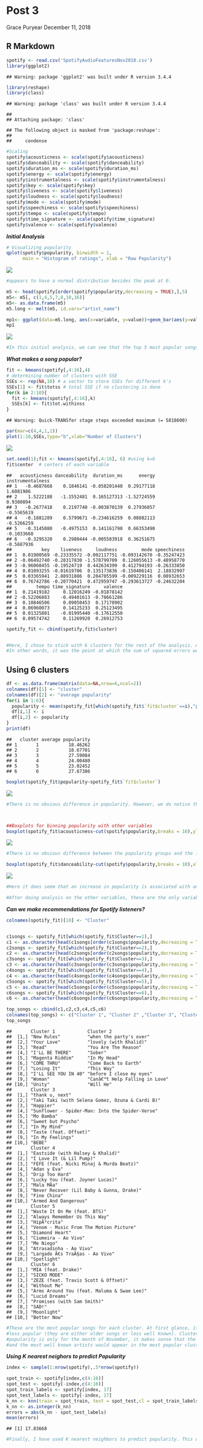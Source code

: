 Post 3
================
Grace Puryear
December 11, 2018

R Markdown
----------

``` r
spotify <- read.csv('SpotifyAudioFeaturesNov2018.csv')
library(ggplot2)
```

    ## Warning: package 'ggplot2' was built under R version 3.4.4

``` r
library(reshape)
library(class)
```

    ## Warning: package 'class' was built under R version 3.4.4

    ## 
    ## Attaching package: 'class'

    ## The following object is masked from 'package:reshape':
    ## 
    ##     condense

``` r
#Scaling
spotify$acousticness <- scale(spotify$acousticness)
spotify$danceability <- scale(spotify$danceability)
spotify$duration_ms <- scale(spotify$duration_ms)
spotify$energy <- scale(spotify$energy)
spotify$instrumentalness <- scale(spotify$instrumentalness)
spotify$key <- scale(spotify$key)
spotify$liveness <- scale(spotify$liveness) 
spotify$loudness <- scale(spotify$loudness)
spotify$mode <- scale(spotify$mode)
spotify$speechiness <- scale(spotify$speechiness)
spotify$tempo <- scale(spotify$tempo)
spotify$time_signature <- scale(spotify$time_signature)
spotify$valence <- scale(spotify$valence)
```

***Initial Analysis***

``` r
# Visualizing popularity
qplot(spotify$popularity, binwidth = 1, 
      main = "Histogram of ratings", xlab = "Raw Popularity")
```

![](Post3_files/figure-markdown_github/unnamed-chunk-3-1.png)

``` r
#appears to have a normal distribution besides the peak at 0.

m5 <- head(spotify[order(spotify$popularity,decreasing = TRUE),],5)
m5<- m5[, c(1,4,5,7,8,10,16)] 
m5<- as.data.frame(m5)
m5.long <- melt(m5, id.vars="artist_name")

mp1<- ggplot(data=m5.long, aes(x=variable, y=value))+geom_bar(aes(y=value, fill=artist_name),stat="identity", alpha=0.8 , position="dodge")+ ylab("Value")+ xlab("Variables to a song")+coord_flip()+ggtitle("Top 5 songs in Spotify 2017 ")
mp1
```

![](Post3_files/figure-markdown_github/unnamed-chunk-3-2.png)

``` r
#In this initial analysis, we can see that the top 5 most popular songs have high valence, energy, and danceability and low liveness, instrumentalness, and acousticness.
```

***What makes a song popular?***

``` r
fit <- kmeans(spotify[,4:16],4)
# determining number of clusters with SSE
SSEs <- rep(NA,10) # a vector to store SSEs for different k's
SSEs[1] <- fit$totss # total SSE if no clustering is done
for(k in 2:10){
  fit <- kmeans(spotify[,4:16],k)
  SSEs[k] <- fit$tot.withinss
}
```

    ## Warning: Quick-TRANSfer stage steps exceeded maximum (= 5818600)

``` r
par(mar=c(4,4,1,1))
plot(1:10,SSEs,type="b",xlab="Number of Clusters")
```

![](Post3_files/figure-markdown_github/unnamed-chunk-4-1.png)

``` r
set.seed(1);fit <- kmeans(spotify[,4:16], 6) #using k=6
fit$center  # centers of each variable
```

    ##   acousticness danceability  duration_ms      energy instrumentalness
    ## 1   -0.4687668    0.1846141 -0.058201440  0.29177118        1.6081986
    ## 2    1.5222188   -1.1552481  0.165127313 -1.52724559        0.9380894
    ## 3   -0.2677418    0.2197740 -0.003870139  0.27936057       -0.5565619
    ## 4   -0.1881289    0.5799671 -0.234616259  0.08882113       -0.5266259
    ## 5   -0.3145080   -0.4975153  0.141161790  0.66353490       -0.1033668
    ## 6   -0.3295320    0.2980444 -0.005583918  0.36251675       -0.5687936
    ##           key    liveness     loudness         mode speechiness
    ## 1  0.01900569 -0.23335572 -0.002117751 -0.093142670 -0.35247423
    ## 2 -0.06492740 -0.28317830 -1.578799709  0.126055613 -0.48958770
    ## 3 -0.96060455 -0.19524719  0.442634399  0.412794193 -0.26333850
    ## 4  0.01093255 -0.01619706  0.135173836 -0.150406141  2.18832997
    ## 5  0.03365941  2.88931886  0.204785599 -0.009229116  0.08932653
    ## 6  0.76742786 -0.20770421  0.472959747 -0.293613727 -0.24632204
    ##         tempo time_signature     valence
    ## 1  0.21419182     0.12016249 -0.01878142
    ## 2 -0.52206883    -0.49401613 -0.78661286
    ## 3  0.10846506     0.09050453  0.17178902
    ## 4  0.06960073     0.14125233  0.25123495
    ## 5  0.01325801    -0.01995440 -0.17612550
    ## 6  0.09574742     0.11269920  0.26912753

``` r
spotify_fit <- cbind(spotify,fit$cluster)


#Here, I chose to stick with 6 clusters for the rest of the analysis. Although changing each time, 6 clusters consistently seemed to be the 'elbow' of the plot.
#In other words, it was the point at which the sum of squared errors went from a dramatic decreasing to a constant decrease. 
```

Using 6 clusters
----------------

``` r
df <- as.data.frame(matrix(data=NA,nrow=6,ncol=2))
colnames(df)[1] <- "cluster"
colnames(df)[2] <- "average popularity"
for(i in 1:6){
  popularity <- mean(spotify_fit[which(spotify_fit$`fit$cluster`==i),"popularity"])
  df[i,1] <- i
  df[i,2] <- popularity
}
print(df)
```

    ##   cluster average popularity
    ## 1       1           18.46262
    ## 2       2           18.67701
    ## 3       3           27.59084
    ## 4       4           24.00480
    ## 5       5           23.02452
    ## 6       6           27.67386

``` r
boxplot(spotify_fit$popularity~spotify_fit$`fit$cluster`)
```

![](Post3_files/figure-markdown_github/unnamed-chunk-5-1.png)

``` r
#There is no obvious difference in popularity. However, we do notice that clusters 1 and 2 have the lowest average popularity. Clusters 3 and 6 have the highest average popularity.



##Boxplots for binning popularity with other variables
boxplot(spotify_fit$acousticness~cut(spotify$popularity,breaks = 10),ylab="Acousticness",xlab="Popularity")
```

![](Post3_files/figure-markdown_github/unnamed-chunk-5-2.png)

``` r
#There is no obvious difference between the popularity groups and the level of acousticness. However it does appear that the least popular group does have the highest level of acousticness, while the 70-80 range of popularity had the lowest level of acousticness.

boxplot(spotify_fit$danceability~cut(spotify$popularity,breaks = 10),xlab="Popularity",ylab="Danceability")
```

![](Post3_files/figure-markdown_github/unnamed-chunk-5-3.png)

``` r
#Here it does seem that an increase in popularity is associated with an increase in danceability.

#After doing analysis on the other variables, these are the only variables that show any difference between clusters.
```

***Can we make recommendations for Spotify listeners?***

``` r
colnames(spotify_fit)[18] <- "Cluster"


c1songs <- spotify_fit[which(spotify_fit$Cluster==1),]
c1 <- as.character(head(c1songs[order(c1songs$popularity,decreasing = TRUE),"track_name"],10))
c2songs <- spotify_fit[which(spotify_fit$Cluster==2),]
c2 <- as.character(head(c2songs[order(c2songs$popularity,decreasing = TRUE),"track_name"],10))
c3songs <- spotify_fit[which(spotify_fit$Cluster==3),]
c3 <- as.character(head(c3songs[order(c3songs$popularity,decreasing = TRUE),"track_name"],10))
c4songs <- spotify_fit[which(spotify_fit$Cluster==4),]
c4 <- as.character(head(c4songs[order(c4songs$popularity,decreasing = TRUE),"track_name"],10))
c5songs <- spotify_fit[which(spotify_fit$Cluster==5),]
c5 <- as.character(head(c5songs[order(c5songs$popularity,decreasing = TRUE),"track_name"],10))
c6songs <- spotify_fit[which(spotify_fit$Cluster==6),]
c6 <- as.character(head(c6songs[order(c6songs$popularity,decreasing = TRUE),"track_name"],10))

top_songs <- cbind(c1,c2,c3,c4,c5,c6)
colnames(top_songs) <- c("Cluster 1", "Cluster 2" ,"Cluster 3", "Cluster 4", "Cluster 5", "Cluster 6")
top_songs
```

    ##       Cluster 1            Cluster 2                     
    ##  [1,] "New Rules"          "when the party's over"       
    ##  [2,] "Your Love"          "lovely (with Khalid)"        
    ##  [3,] "Read"               "You Are The Reason"          
    ##  [4,] "I'LL BE THERE"      "Sober"                       
    ##  [5,] "Magenta Riddim"     "In My Head"                  
    ##  [6,] "COME THRU"          "Come Back to Earth"          
    ##  [7,] "Losing It"          "This Way"                    
    ##  [8,] "I'LL SEE YOU IN 40" "before I close my eyes"      
    ##  [9,] "Woman"              "Canâ€™t Help Falling in Love"
    ## [10,] "Unity"              "Will He"                     
    ##       Cluster 3                                       
    ##  [1,] "thank u, next"                                 
    ##  [2,] "Taki Taki (with Selena Gomez, Ozuna & Cardi B)"
    ##  [3,] "Happier"                                       
    ##  [4,] "Sunflower - Spider-Man: Into the Spider-Verse" 
    ##  [5,] "Mo Bamba"                                      
    ##  [6,] "Sweet but Psycho"                              
    ##  [7,] "In My Mind"                                    
    ##  [8,] "Taste (feat. Offset)"                          
    ##  [9,] "In My Feelings"                                
    ## [10,] "BEBE"                                          
    ##       Cluster 4                                
    ##  [1,] "Eastside (with Halsey & Khalid)"        
    ##  [2,] "I Love It (& Lil Pump)"                 
    ##  [3,] "FEFE (feat. Nicki Minaj & Murda Beatz)" 
    ##  [4,] "Adan y Eva"                             
    ##  [5,] "Drip Too Hard"                          
    ##  [6,] "Lucky You (feat. Joyner Lucas)"         
    ##  [7,] "Mala MÃ­a"                              
    ##  [8,] "Never Recover (Lil Baby & Gunna, Drake)"
    ##  [9,] "Fine China"                             
    ## [10,] "Armed And Dangerous"                    
    ##       Cluster 5                              
    ##  [1,] "Waste It On Me (feat. BTS)"           
    ##  [2,] "Always Remember Us This Way"          
    ##  [3,] "HipÃ³crita"                           
    ##  [4,] "Venom - Music From The Motion Picture"
    ##  [5,] "Diamond Heart"                        
    ##  [6,] "Ciumeira - Ao Vivo"                   
    ##  [7,] "Me Niego"                             
    ##  [8,] "Atrasadinha - Ao Vivo"                
    ##  [9,] "Largado Ã€s TraÃ§as - Ao Vivo"        
    ## [10,] "Spotlight"                            
    ##       Cluster 6                                  
    ##  [1,] "MIA (feat. Drake)"                        
    ##  [2,] "SICKO MODE"                               
    ##  [3,] "ZEZE (feat. Travis Scott & Offset)"       
    ##  [4,] "Without Me"                               
    ##  [5,] "Arms Around You (feat. Maluma & Swae Lee)"
    ##  [6,] "Lucid Dreams"                             
    ##  [7,] "Promises (with Sam Smith)"                
    ##  [8,] "SAD!"                                     
    ##  [9,] "Moonlight"                                
    ## [10,] "Better Now"

``` r
#These are the most popular songs for each cluster. At first glance, it seems a little more obvious why Clusters 1 and 2 are
#less popular (they are either older songs or less well known). Clusters 3 and 6 are the currently most popular songs. Because 
#popularity is only for the month of November, it makes sense that the most recently released songs
#and the most well known artists would appear in the most popular clusters.
```

***Using K nearest neighors to predict Popularity***

``` r
index <- sample(1:nrow(spotify),.5*nrow(spotify))

spot_train <- spotify[index,c(4:16)]
spot_test <- spotify[-index,c(4:16)]
spot_train_labels <- spotify[index, 17]
spot_test_labels <- spotify[-index, 17]
k_nn <- knn(train = spot_train, test = spot_test,cl = spot_train_labels, k=20)
k_nn <- as.integer(k_nn)
errors = abs(k_nn - spot_test_labels)
mean(errors)
```

    ## [1] 17.83668

``` r
#Finally, I have used K nearest neighbors to predict popularity. This uses the euclidean distance to see what 20 songs are the most similar and takes the average popularity of those songs. This can be used where someone wants to see how popular a song will be given the song attributes. The average error is about 17.8 points off what the popularity actually is.
```
